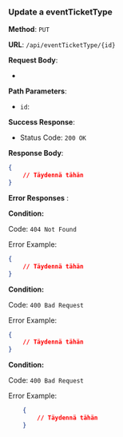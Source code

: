 ### Update a eventTicketType

**Method**: `PUT`

**URL**: `/api/eventTicketType/{id}`

**Request Body**: 

- 

**Path Parameters**:

- `id`: 

**Success Response**:

- Status Code: `200 OK`

**Response Body**:

```json
{
    // Täydennä tähän
}
```

**Error Responses** :

**Condition:**

Code: `404 Not Found` 

Error Example:

```json
{
    // Täydennä tähän
}
```

**Condition:**

Code: `400 Bad Request`

Error Example:

```json
{
    // Täydennä tähän
}
```

**Condition:**

Code: `400 Bad Request`

Error Example:

```json
    {
        // Täydennä tähän
    }
```
